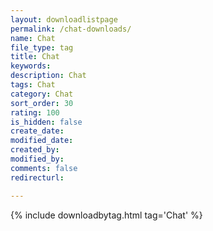 ```yaml
---
layout: downloadlistpage
permalink: /chat-downloads/
name: Chat
file_type: tag
title: Chat
keywords:
description: Chat
tags: Chat
category: Chat
sort_order: 30
rating: 100
is_hidden: false
create_date:
modified_date:
created_by:
modified_by:
comments: false
redirecturl:

---
```

 {% include downloadbytag.html tag='Chat' %}
